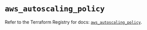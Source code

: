 # `aws_autoscaling_policy`

Refer to the Terraform Registry for docs: [`aws_autoscaling_policy`](https://registry.terraform.io/providers/hashicorp/aws/5.84.0/docs/resources/autoscaling_policy).
